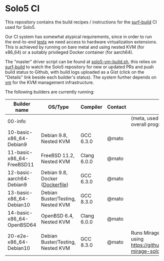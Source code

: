 # Solo5 CI

This repository contains the build recipes / instructions for the
[surf-build](https://github.com/surf-build/surf) CI used for Solo5.

Our CI system has somewhat atypical requirements, since in order to run the
end-to-end [tests](https://github.com/Solo5/solo5/tree/master/tests) we need
access to hardware virtualization extensions. This is achieved by running on
bare metal and using nested KVM (for x86\_64) or a suitably privileged Docker
container (for aarch64).

The "master" driver script can be found at
[solo5-vm-build.sh](scripts/solo5-vm-build.sh), this relies on
[surf-build](https://github.com/surf-build/surf) to watch the Solo5 repository
for new or updated PRs and push build status to Github, with build logs
uploaded as a Gist (click on the "Details" link beside each builder's status).
The system further depends on [vm](https://github.com/roburio/vm) for the KVM
management infrastructure.

The following builders are currently running:

| Builder name                  | OS/Type | Compiler | Contact | Notes |
| ------------                  | ------- | -------- | ------- | ----- |
| 00-info                       |         |          |         | (meta, used by CI system for overall progress)
| 10-basic-x86\_64-Debian9      | Debian 9.8, Nested KVM | GCC 6.3.0 | @mato | |
| 11-basic-x86\_64-FreeBSD11    | FreeBSD 11.2, Nested KVM | Clang 6.0.0 | @mato | |
| 12-basic-aarch64-Debian9      | Debian 9.8, Docker ([Dockerfile](any-Debian9-gcc630/Dockerfile)) | GCC 6.3.0 | @mato | |
| 13-basic-x86\_64-Debian10      | Debian Buster/Testing, Nested KVM | GCC 8.3.0 | @mato | |
| 14-basic-x86\_64-OpenBSD64    | OpenBSD 6.4, Nested KVM | Clang 6.0.0 | @mato | |
| 20-e2e-x86\_64-Debian10       | Debian Buster/Testing, Nested KVM | GCC 8.3.0 | @mato | Runs Mirage/Solo5 E2E tests using https://github.com/mato/e2e-mirage-solo5/
